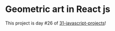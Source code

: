 # Geometric art in React js

This project is day #26 of <a href="https://github.com/grigoryan-m/31-javascript-projects.git">31-javascript-projects</a>!
